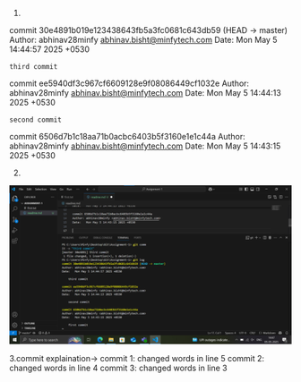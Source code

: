 1.
commit 30e4891b019e123438643fb5a3fc0681c643db59 (HEAD -> master)
Author: abhinav28minfy <abhinav.bisht@minfytech.com>
Date:   Mon May 5 14:44:57 2025 +0530

    third commit

commit ee5940df3c967cf6609128e9f08086449cf1032e
Author: abhinav28minfy <abhinav.bisht@minfytech.com>
Date:   Mon May 5 14:44:13 2025 +0530

    second commit

commit 6506d7b1c18aa71b0acbc6403b5f3160e1e1c44a
Author: abhinav28minfy <abhinav.bisht@minfytech.com>
Date:   Mon May 5 14:43:15 2025 +0530

2.
![alt text](image.png)

3.commit explaination->
commit 1: changed words in line 5
commit 2: changed words in line 4
commit 3: changed words in line 3



